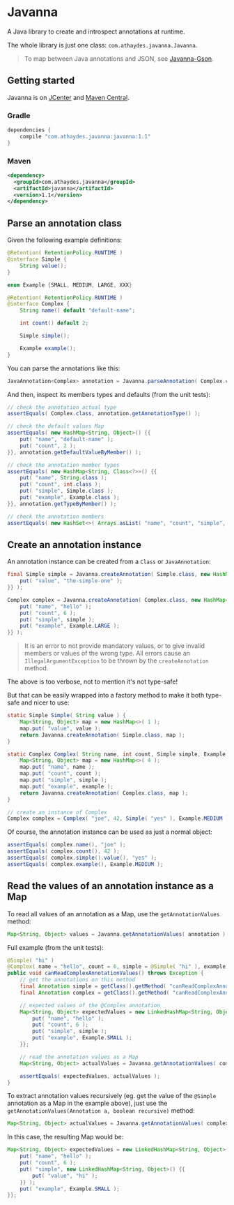# Javanna

A Java library to create and introspect annotations at runtime.

The whole library is just one class: `com.athaydes.javanna.Javanna`.

> To map between Java annotations and JSON, see [Javanna-Gson](javanna-gson).

## Getting started

Javanna is on [JCenter](https://bintray.com/search?query=javanna) and
[Maven Central](http://search.maven.org/#search%7Cga%7C1%7Ccom.athaydes.javanna).

### Gradle

```groovy
dependencies {
    compile "com.athaydes.javanna:javanna:1.1"
}
```

### Maven

```xml
<dependency>
  <groupId>com.athaydes.javanna</groupId>
  <artifactId>javanna</artifactId>
  <version>1.1</version>
</dependency>
```

## Parse an annotation class

Given the following example definitions:

```java
@Retention( RetentionPolicy.RUNTIME )
@interface Simple {
    String value();
}

enum Example {SMALL, MEDIUM, LARGE, XXX}

@Retention( RetentionPolicy.RUNTIME )
@interface Complex {
    String name() default "default-name";

    int count() default 2;

    Simple simple();

    Example example();
}
```


You can parse the annotations like this:

```java
JavaAnnotation<Complex> annotation = Javanna.parseAnnotation( Complex.class );
```

And then, inspect its members types and defaults (from the unit tests):

```java
// check the annotation actual type
assertEquals( Complex.class, annotation.getAnnotationType() );

// check the default values Map
assertEquals( new HashMap<String, Object>() {{
    put( "name", "default-name" );
    put( "count", 2 );
}}, annotation.getDefaultValueByMember() );

// check the annotation member types
assertEquals( new HashMap<String, Class<?>>() {{
    put( "name", String.class );
    put( "count", int.class );
    put( "simple", Simple.class );
    put( "example", Example.class );
}}, annotation.getTypeByMember() );

// check the annotation members
assertEquals( new HashSet<>( Arrays.asList( "name", "count", "simple", "example" ) ), annotation.getMembers() );
```

## Create an annotation instance

An annotation instance can be created from a `Class` or `JavaAnnotation`:

```java
final Simple simple = Javanna.createAnnotation( Simple.class, new HashMap<String, Object>() {{
    put( "value", "the-simple-one" );
}} );

Complex complex = Javanna.createAnnotation( Complex.class, new HashMap<String, Object>() {{
    put( "name", "hello" );
    put( "count", 6 );
    put( "simple", simple );
    put( "example", Example.LARGE );
}} );
```

> It is an error to not provide mandatory values, or to give invalid members or values of the wrong type. All errors
  cause an `IllegalArgumentException` to be thrown by the `createAnnotation` method.

The above is too verbose, not to mention it's not type-safe!

But that can be easily wrapped into a factory method to make it both type-safe and nicer to use:

```java
static Simple Simple( String value ) {
    Map<String, Object> map = new HashMap<>( 1 );
    map.put( "value", value );
    return Javanna.createAnnotation( Simple.class, map );
}

static Complex Complex( String name, int count, Simple simple, Example example ) {
    Map<String, Object> map = new HashMap<>( 4 );
    map.put( "name", name );
    map.put( "count", count );
    map.put( "simple", simple );
    map.put( "example", example );
    return Javanna.createAnnotation( Complex.class, map );
}

// create an instance of Complex
Complex complex = Complex( "joe", 42, Simple( "yes" ), Example.MEDIUM );
```

Of course, the annotation instance can be used as just a normal object:

```java
assertEquals( complex.name(), "joe" );
assertEquals( complex.count(), 42 );
assertEquals( complex.simple().value(), "yes" );
assertEquals( complex.example(), Example.MEDIUM );
```

## Read the values of an annotation instance as a Map

To read all values of an annotation as a Map, use the `getAnnotationValues` method:

```java
Map<String, Object> values = Javanna.getAnnotationValues( annotation );
```

Full example (from the unit tests):

```java
@Simple( "hi" )
@Complex( name = "hello", count = 6, simple = @Simple( "hi" ), example = Example.SMALL )
public void canReadComplexAnnotationValues() throws Exception {
    // get the annotations on this method
    final Annotation simple = getClass().getMethod( "canReadComplexAnnotationValues" ).getAnnotation( Simple.class );
    final Annotation complex = getClass().getMethod( "canReadComplexAnnotationValues" ).getAnnotation( Complex.class );

    // expected values of the @Complex annotation
    Map<String, Object> expectedValues = new LinkedHashMap<String, Object>() {{
        put( "name", "hello" );
        put( "count", 6 );
        put( "simple", simple );
        put( "example", Example.SMALL );
    }};

    // read the annotation values as a Map
    Map<String, Object> actualValues = Javanna.getAnnotationValues( complex );

    assertEquals( expectedValues, actualValues );
}
```

To extract annotation values recursively (eg. get the value of the `@Simple` annotation as a Map in the example above),
just use the `getAnnotationValues(Annotation a, boolean recursive)` method:

```java
Map<String, Object> actualValues = Javanna.getAnnotationValues( complex, true );
```

In this case, the resulting Map would be:

```java
Map<String, Object> expectedValues = new LinkedHashMap<String, Object>() {{
    put( "name", "hello" );
    put( "count", 6 );
    put( "simple", new LinkedHashMap<String, Object>() {{
        put( "value", "hi" );
    }} );
    put( "example", Example.SMALL );
}};
```
